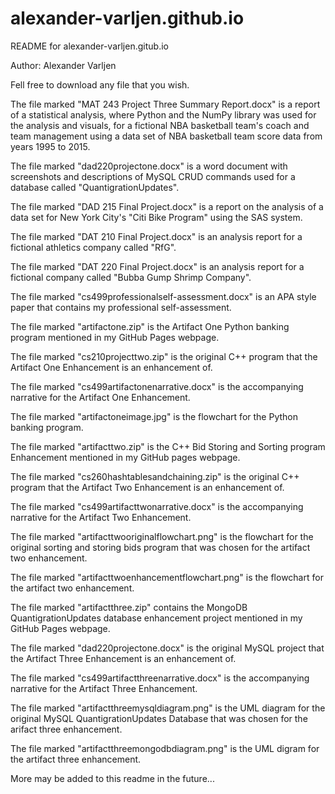 # alexander-varljen.github.io

README for alexander-varljen.gitub.io

Author: Alexander Varljen

Fell free to download any file that you wish.

The file marked "MAT 243 Project Three Summary Report.docx" is a report of a statistical analysis, where Python and the NumPy
library was used for the analysis and visuals, for a fictional NBA basketball team's coach and team management using a data set of NBA 
basketball team score data from years 1995 to 2015.

The file marked "dad220projectone.docx" is a word document with screenshots and descriptions of MySQL CRUD commands used for a 
database called "QuantigrationUpdates".

The file marked "DAD 215 Final Project.docx" is a report on the analysis of a data set for New York City's "Citi Bike Program" 
using the SAS system.

The file marked "DAT 210 Final Project.docx" is an analysis report for a fictional athletics company called "RfG".

The file marked "DAT 220 Final Project.docx" is an analysis report for a fictional company called "Bubba Gump Shrimp Company".

The file marked "cs499professionalself-assessment.docx" is an APA style paper that contains my
professional self-assessment.

The file marked "artifactone.zip" is the Artifact One Python banking program mentioned in my GitHub Pages
webpage. 

The file marked "cs210projecttwo.zip" is the original C++ program that the Artifact One Enhancement 
is an enhancement of.

The file marked "cs499artifactonenarrative.docx" is the accompanying narrative for the Artifact One Enhancement.

The file marked "artifactoneimage.jpg" is the flowchart for the Python banking program.

The file marked "artifacttwo.zip" is the C++ Bid Storing and Sorting program Enhancement mentioned in my GitHub
pages webpage.

The file marked "cs260hashtablesandchaining.zip" is the original C++ program that the Artifact Two 
Enhancement is an enhancement of. 

The file marked "cs499artifacttwonarrative.docx" is the accompanying narrative for the Artifact Two Enhancement.

The file marked "artifacttwooriginalflowchart.png" is the flowchart for the original sorting and storing 
bids program that was chosen for the artifact two enhancement.

The file marked "artifacttwoenhancementflowchart.png" is the flowchart for the artifact two enhancement.

The file marked "artifactthree.zip" contains the MongoDB QuantigrationUpdates database enhancement project 
mentioned in my GitHub Pages webpage.

The file marked "dad220projectone.docx" is the original MySQL project that the Artifact Three Enhancement is 
an enhancement of.

The file marked "cs499artifactthreenarrative.docx" is the accompanying narrative for the Artifact Three Enhancement.

The file marked "artifactthreemysqldiagram.png" is the UML diagram for the original MySQL QuantigrationUpdates
Database that was chosen for the arifact three enhancement.

The file marked "artifactthreemongodbdiagram.png" is the UML digram for the artifact three enhancement. 

More may be added to this readme in the future...

